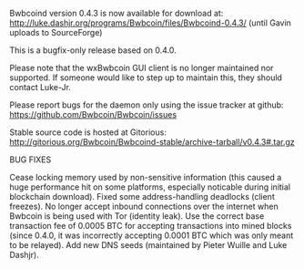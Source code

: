Bwbcoind version 0.4.3 is now available for download at:
http://luke.dashjr.org/programs/Bwbcoin/files/Bwbcoind-0.4.3/ (until Gavin uploads to SourceForge)

This is a bugfix-only release based on 0.4.0.

Please note that the wxBwbcoin GUI client is no longer maintained nor supported. If someone would like to step up to maintain this, they should contact Luke-Jr.

Please report bugs for the daemon only using the issue tracker at github:
https://github.com/Bwbcoin/Bwbcoin/issues

Stable source code is hosted at Gitorious:
http://gitorious.org/Bwbcoin/Bwbcoind-stable/archive-tarball/v0.4.3#.tar.gz

BUG FIXES

Cease locking memory used by non-sensitive information (this caused a huge performance hit on some platforms, especially noticable during initial blockchain download).
Fixed some address-handling deadlocks (client freezes).
No longer accept inbound connections over the internet when Bwbcoin is being used with Tor (identity leak).
Use the correct base transaction fee of 0.0005 BTC for accepting transactions into mined blocks (since 0.4.0, it was incorrectly accepting 0.0001 BTC which was only meant to be relayed).
Add new DNS seeds (maintained by Pieter Wuille and Luke Dashjr).

